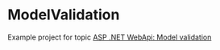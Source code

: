 # ModelValidation
Example project for topic [ASP .NET WebApi: Model validation](http://blog.rogatnev.net/2020/02/08/ASP-NET-Web-Api-Model-Validation.html)
